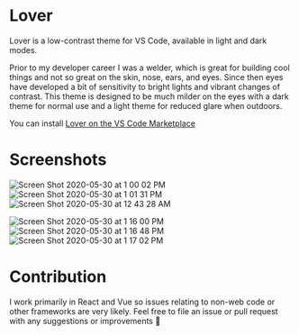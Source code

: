 # Lover

Lover is a low-contrast theme for VS Code, available in light and dark modes.

Prior to my developer career I was a welder, which is great for building cool things and not so great on the skin, nose, ears, and eyes. Since then eyes have developed a bit of sensitivity to bright lights and vibrant changes of contrast. This theme is designed to be much milder on the eyes with a dark theme for normal use and a light theme for reduced glare when outdoors.

You can install [Lover on the VS Code Marketplace](https://marketplace.visualstudio.com/items?itemName=jacobparis.lover)
# Screenshots

![Screen Shot 2020-05-30 at 1 00 02 PM](https://user-images.githubusercontent.com/5633704/83334648-eda35880-a275-11ea-9fa1-46fff86a5075.png)
![Screen Shot 2020-05-30 at 1 01 31 PM](https://user-images.githubusercontent.com/5633704/83334649-ee3bef00-a275-11ea-8fc2-470c63e8459d.png)
![Screen Shot 2020-05-30 at 12 43 28 AM](https://user-images.githubusercontent.com/5633704/83334650-ee3bef00-a275-11ea-986d-1bb34054c54d.png)

![Screen Shot 2020-05-30 at 1 16 00 PM](https://user-images.githubusercontent.com/5633704/83334973-ee3cee80-a277-11ea-86b3-afb0ab7e6c51.png)
![Screen Shot 2020-05-30 at 1 16 48 PM](https://user-images.githubusercontent.com/5633704/83334975-ef6e1b80-a277-11ea-8cb9-a52bf02c1b4a.png)
![Screen Shot 2020-05-30 at 1 17 02 PM](https://user-images.githubusercontent.com/5633704/83334976-f006b200-a277-11ea-9cd1-a9ad47677c73.png)


# Contribution

I work primarily in React and Vue so issues relating to non-web code or other frameworks are very likely. Feel free to file an issue or pull request with any suggestions or improvements 🙏
